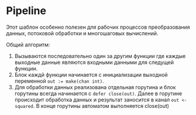 # Pipeline

Этот шаблон особенно полезен для рабочих процессов преобразования данных, потоковой обработки и многошаговых вычислений.

Общий алгоритм:
1. Вызываются последовательно один за другим функции где каждые выходные данные являются входными данными для
следущей функции.
2. Блок каждй функции начинается с инициализации выходной переменной ``out := make(chan int)``.
3. Для обработки данных реализована отдельная горутина и блок горутины всегда начинается с ``defer close(out)``.
Далее в горутине происходит обработка данных и результат заносится  в канал ``out <- squared``.
В конце горутины автоматом выполняется close(out)

